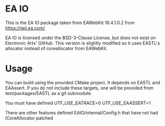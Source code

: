 # EA IO

This is the EA IO package taken from EAWebKit 16.4.1.0.2 from https://gpl.ea.com/

EA IO is licensed under the BSD-3-Clause License, but does not exist on Electronic Arts' GitHub.
This version is slightly modified so it uses EASTL's allocator instead of coreallocator from EAWebKit.

# Usage

You can build using the provided CMake project. It depends on EASTL and EAAssert. If you do not include these targets, one will be provided from test/packages/EASTL as a git submodule.

You must have defined UTF_USE_EATRACE=0 UTF_USE_EAASSERT=1

There are other features defined EAIO/internal/Config.h that have not had ICoreAllocator patched 
